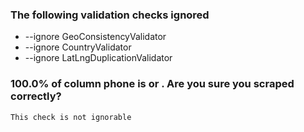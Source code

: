 ### The following validation checks ignored

- --ignore GeoConsistencyValidator 
- --ignore CountryValidator 
- --ignore LatLngDuplicationValidator


### 100.0% of column phone is <MISSING> or <INACCESSIBLE>. Are you sure you scraped correctly?

    This check is not ignorable 